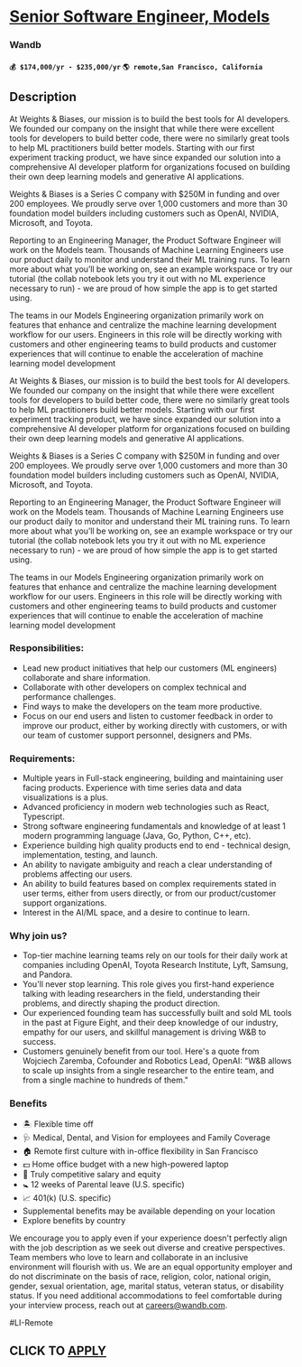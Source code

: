 # [Senior Software Engineer, Models](https://www.remotewlb.com/apply/senior-software-engineer-models)  
### Wandb  
#### `💰 $174,000/yr - $235,000/yr` `🌎 remote,San Francisco, California`  

## Description

At Weights & Biases, our mission is to build the best tools for AI developers. We founded our company on the insight that while there were excellent tools for developers to build better code, there were no similarly great tools to help ML practitioners build better models. Starting with our first experiment tracking product, we have since expanded our solution into a comprehensive AI developer platform for organizations focused on building their own deep learning models and generative AI applications.

  

Weights & Biases is a Series C company with $250M in funding and over 200 employees. We proudly serve over 1,000 customers and more than 30 foundation model builders including customers such as OpenAI, NVIDIA, Microsoft, and Toyota.

  

Reporting to an Engineering Manager, the Product Software Engineer will work on the Models team. Thousands of Machine Learning Engineers use our product daily to monitor and understand their ML training runs. To learn more about what you’ll be working on, see an example workspace or try our tutorial (the collab notebook lets you try it out with no ML experience necessary to run) - we are proud of how simple the app is to get started using.

  

The teams in our Models Engineering organization primarily work on features that enhance and centralize the machine learning development workflow for our users. Engineers in this role will be directly working with customers and other engineering teams to build products and customer experiences that will continue to enable the acceleration of machine learning model development

  

At Weights & Biases, our mission is to build the best tools for AI developers. We founded our company on the insight that while there were excellent tools for developers to build better code, there were no similarly great tools to help ML practitioners build better models. Starting with our first experiment tracking product, we have since expanded our solution into a comprehensive AI developer platform for organizations focused on building their own deep learning models and generative AI applications.

  

Weights & Biases is a Series C company with $250M in funding and over 200 employees. We proudly serve over 1,000 customers and more than 30 foundation model builders including customers such as OpenAI, NVIDIA, Microsoft, and Toyota.

  

Reporting to an Engineering Manager, the Product Software Engineer will work on the Models team. Thousands of Machine Learning Engineers use our product daily to monitor and understand their ML training runs. To learn more about what you’ll be working on, see an example workspace or try our tutorial (the collab notebook lets you try it out with no ML experience necessary to run) - we are proud of how simple the app is to get started using.

  

The teams in our Models Engineering organization primarily work on features that enhance and centralize the machine learning development workflow for our users. Engineers in this role will be directly working with customers and other engineering teams to build products and customer experiences that will continue to enable the acceleration of machine learning model development

  

### Responsibilities:

* Lead new product initiatives that help our customers (ML engineers) collaborate and share information.
* Collaborate with other developers on complex technical and performance challenges.
* Find ways to make the developers on the team more productive.
* Focus on our end users and listen to customer feedback in order to improve our product, either by working directly with customers, or with our team of customer support personnel, designers and PMs.

  

### Requirements:

* Multiple years in Full-stack engineering, building and maintaining user facing products. Experience with time series data and data visualizations is a plus.
* Advanced proficiency in modern web technologies such as React, Typescript.
* Strong software engineering fundamentals and knowledge of at least 1 modern programming language (Java, Go, Python, C++, etc).
* Experience building high quality products end to end - technical design, implementation, testing, and launch.
* An ability to navigate ambiguity and reach a clear understanding of problems affecting our users.
* An ability to build features based on complex requirements stated in user terms, either from users directly, or from our product/customer support organizations.
* Interest in the AI/ML space, and a desire to continue to learn.

  

### Why join us?

* Top-tier machine learning teams rely on our tools for their daily work at companies including OpenAI, Toyota Research Institute, Lyft, Samsung, and Pandora.
* You'll never stop learning. This role gives you first-hand experience talking with leading researchers in the field, understanding their problems, and directly shaping the product direction.
* Our experienced founding team has successfully built and sold ML tools in the past at Figure Eight, and their deep knowledge of our industry, empathy for our users, and skillful management is driving W&B to success.
* Customers genuinely benefit from our tool. Here's a quote from Wojciech Zaremba, Cofounder and Robotics Lead, OpenAI: "W&B allows to scale up insights from a single researcher to the entire team, and from a single machine to hundreds of them."

  

###  Benefits

* 🏝️ Flexible time off 
* 🩺 Medical, Dental, and Vision for employees and Family Coverage
* 🏠 Remote first culture with in-office flexibility in San Francisco
* 💵 Home office budget with a new high-powered laptop
* 🥇 Truly competitive salary and equity
* 🚼 12 weeks of Parental leave (U.S. specific)
* 📈 401(k) (U.S. specific)
* Supplemental benefits may be available depending on your location 
* Explore benefits by country

  

We encourage you to apply even if your experience doesn't perfectly align with the job description as we seek out diverse and creative perspectives. Team members who love to learn and collaborate in an inclusive environment will flourish with us. We are an equal opportunity employer and do not discriminate on the basis of race, religion, color, national origin, gender, sexual orientation, age, marital status, veteran status, or disability status. If you need additional accommodations to feel comfortable during your interview process, reach out at careers@wandb.com.

  

#LI-Remote

  
## CLICK TO [APPLY](https://www.remotewlb.com/apply/senior-software-engineer-models)


